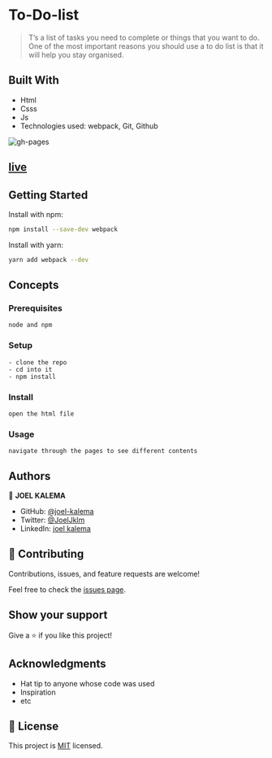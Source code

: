 # To-Do-list

> T’s a list of tasks you need to complete or things that you want to do. One of the most important reasons you should use a to do list is that it will help you stay organised.

## Built With

- Html
- Csss
- Js
- Technologies used:
  webpack, Git, Github
  

![gh-pages](https://user-images.githubusercontent.com/57408419/160555220-8a6826dc-caa9-4a84-9bc6-329497b76105.jpg)

## [live](https://joel-kalema.github.io/To-Do-list/)

## Getting Started

Install with npm:

```bash
npm install --save-dev webpack
```

Install with yarn:

```bash
yarn add webpack --dev
```

<h2>Concepts</h2>

### Prerequisites

```
node and npm
```

### Setup

```
- clone the repo
- cd into it
- npm install
```

### Install

```
open the html file
```

### Usage

```
navigate through the pages to see different contents
```

## Authors

👤 **JOEL KALEMA**

- GitHub: [@joel-kalema](https://github.com/joel-kalema)
- Twitter: [@JoelJklm](https://www.linkedin.com/in/joel-kalema-30518a230/)
- LinkedIn: [joel kalema](https://twitter.com/JoelJklm)

## 🤝 Contributing

Contributions, issues, and feature requests are welcome!

Feel free to check the [issues page](../../issues/).

## Show your support

Give a ⭐️ if you like this project!

## Acknowledgments

- Hat tip to anyone whose code was used
- Inspiration
- etc

## 📝 License

This project is [MIT](./MIT.md) licensed.
